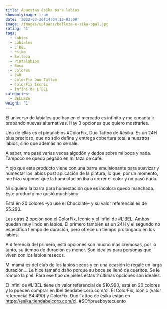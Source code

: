 ```yaml
---
title: Apuestas ésika para labios
showonlyimage: true
date: '2022-03-26T14:04:12-03:00'
image: /images/uploads/belleza-e-sika-ppal.jpg
rating: '1'
tags:
  - Labios
  - Labiales
  - L’BEL
  - ésika
  - Belleza
  - Pintalabios
  - Boca
  - Colores
  - 24H
  - ColorFix Duo Tattoo
  - ColorFix Iconic
  - Infini de L’BEL
categories:
  - BELLEZA
weight: '1'
---
```

El universo de labiales que hay en el mercado es infinito y me encanta ir probando nuevas alternativas. Hay 3 opciones que quiero mostrarles.

<!--more-->

Una de ellas es el pintalabios #ColorFix, Duo Tattoo de #ésika. Es un 24H plus precioso, que no sólo define y entrega cobertura total a nuestros labios, sino que además no se sale.



A saber, me pasé varias veces algodón y dedos sobre mi boca y nada. Tampoco se quedó pegado en mi taza de café. 



Y ojo que este producto viene con una barra emulsionante para suavizar y humectar los labios post aplicación de la pintura, lo que, por un momento, me hizo suponer que la humectación iba a correr el color y no pasó nada. 



Ni siquiera la barra para humectación que es incolora quedó manchada. Este producto me gustó muchísimo.



Está en 20 colores -yo usé el Chocolate- y su valor referencial es de $5.290.



Las otras 2 opción son el ColorFix, Iconic y el Infini de #L’BEL. Ambos quedan muy lindo en labios. El primero también es un 24H y el segundo no especifica tiempo de duración, pero ofrece un tiempo prolongado en los labios.



A diferencia del primero, esta opciones son mucho más cremosas, por lo tanto, su tiempo de duración es menor. Son ideales para personas que viven con los labios resecos.



Mi mamá es del club de los labios secos y en una ocasión le regalé un larga duración… Le hice tamaño daño porque su boca se llenó de cueritos. Se le rompió la piel. Para ese tipo de pieles estas 2 últimas opciones son ideales.



El Infini de #L’BEL tiene un valor referencial de $10.990, está en 20 colores y lo pueden comprar en lbel.tiendabelcorp.com/cl. El ColorFix, Iconic (valor referencial $4.490) y ColorFix, Duo Tattoo de ésika están en https://esika.tiendabelcorp.com/cl. #SOYprueboytecuento
